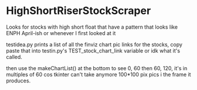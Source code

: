 # HighShortRiserStockScraper
 Looks for stocks with high short float that have a pattern that looks like ENPH April-ish or whenever I first looked at it


testidea.py prints a list of all the finviz chart pic links for the stocks, copy paste that into testin.py's TEST_stock_chart_link variable or idk what it's called. 

then use the makeChartList() at the bottom to see 0, 60 then 60, 120, it's in multiples of 60 cos tkinter can't take anymore 100*100 pix pics i the frame it produces. 